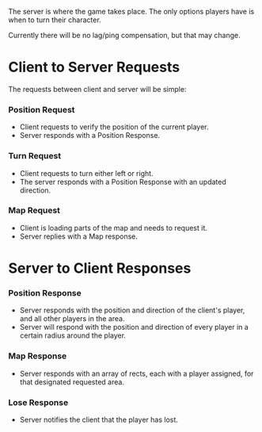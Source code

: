 The server is where the game takes place. The only options players have is when to turn their character.

Currently there will be no lag/ping compensation, but that may change.

# Client to Server Requests
The requests between client and server will be simple:
### Position Request
- Client requests to verify the position of the current player.
- Server responds with a Position Response.
### Turn Request
- Client requests to turn either left or right.
- The server responds with a Position Response with an updated direction.
### Map Request
- Client is loading parts of the map and needs to request it.
- Server replies with a Map response.

# Server to Client Responses
### Position Response
- Server responds with the position and direction of the client's player, and all other players in the area.
- Server will respond with the position and direction of every player in a certain radius around the player.
### Map Response
- Server responds with an array of rects, each with a player assigned, for that designated requested area.
### Lose Response
- Server notifies the client that the player has lost.